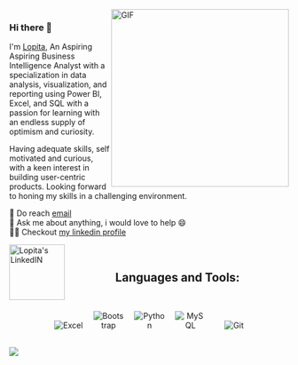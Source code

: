 
<!--
**suranjanachary/suranjanachary** is a ✨ _special_ ✨ repository because its `README.md` (this file) appears on your GitHub profile.

Here are some ideas to get you started:

- 🔭 I’m currently working on ...
- 🌱 I’m currently learning ...
- 👯 I’m looking to collaborate on ...
- 🤔 I’m looking for help with ...
- 💬 Ask me about ...
- 📫 How to reach me: ...
- 😄 Pronouns: ...
- ⚡ Fun fact: ...
-->
 <img align="right" alt="GIF" src="https://user-images.githubusercontent.com/75193540/156818786-1dc5df82-3864-4628-a77d-c34f8c6ceeeb.gif" width="320px" />

### Hi there 👋

I'm [Lopita](https://github.com/MLopita), An Aspiring Aspiring Business Intelligence Analyst with a specialization in data analysis, visualization, and reporting using Power BI, Excel, and SQL with a passion for learning with an endless supply of optimism and curiosity.


Having adequate skills, self motivated and
curious, with a keen interest in building user-centric products. Looking
forward to honing my skills in a challenging environment.<br/>


  💼 Do reach [email](mailto:lopitamishra2001@gmail.com) <br/>
  💬 Ask me about anything, i would love to help 😄 <br/>
  👨‍💻 Checkout [my linkedin profile](https://www.linkedin.com/in/lopita-mishra-096534191/) <br/>
  



<a href="https://www.linkedin.com/in/lopita-mishra-096534191/">
  <img align="left" alt="Lopita's LinkedIN" width="100px" src="https://cdn.icon-icons.com/icons2/2530/PNG/512/linkedin_button_icon_151847.png" />
</a>



<br />

<h2 align="center">Languages and Tools:</h2>
<br>
<p align="center">
    <img src="https://www.logo.wine/a/logo/Microsoft_Excel/Microsoft_Excel-Logo.wine.svg" alt="Excel" style="max-width: 55px; height: auto; margin-right: 15px;"/>
    <img src="https://encrypted-tbn0.gstatic.com/images?q=tbn:ANd9GcQehluBNF3SKu2CBgVRJ9vNOEyMvCOaRoucy2ptwp0-OuPc7PltV-fbT2WIJOTnzPy1wEs&usqp=CAU" alt="Bootstrap" style="max-width: 55px; height: auto; margin-right: 15px;"/>
    <img src="https://cdn.worldvectorlogo.com/logos/python-3.svg" alt="Python" style="max-width: 55px; height: auto; margin-right: 15px;"/>
    <img src="https://www.svgrepo.com/show/354099/mysql.svg" alt="MySQL" style="max-width: 55px; height: auto; margin-right: 15px;"/>
    <img src="https://www.vectorlogo.zone/logos/git-scm/git-scm-icon.svg" alt="Git" style="max-width: 55px; height: auto; margin-left: 15px;"/>
</p>


<br/>
  
 <img  src="https://raw.githubusercontent.com/Trilokia/Trilokia/379277808c61ef204768a61bbc5d25bc7798ccf1/bottom_header.svg" />

